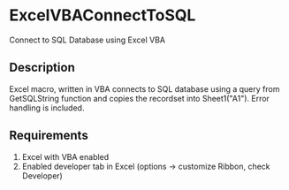 # ExcelVBAConnectToSQL
Connect to SQL Database using Excel VBA 

## Description

Excel macro, written in VBA connects to SQL database using a query from GetSQLString function and copies the recordset into Sheet1("A1"). Error handling is included.

## Requirements

1. Excel with VBA enabled
2. Enabled developer tab in Excel (options -> customize Ribbon, check Developer)

